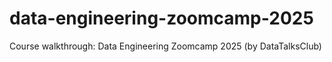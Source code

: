 # data-engineering-zoomcamp-2025
Course walkthrough: Data Engineering Zoomcamp 2025 (by DataTalksClub)
